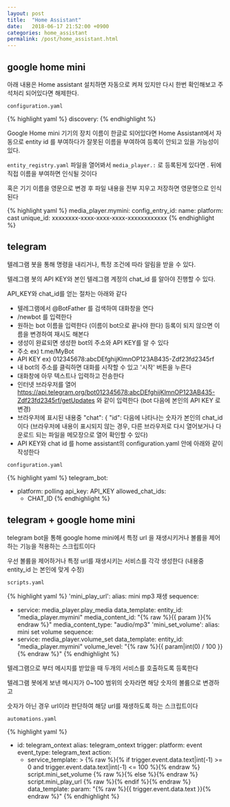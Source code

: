 ```yaml
---
layout: post
title:  "Home Assistant"
date:   2018-06-17 21:52:00 +0900
categories: home_assistant
permalink: /post/home_assistant.html
---
```


## google home mini

아래 내용은 Home assistant 설치하면 자동으로 켜져 있지만 다시 한번 확인해보고 주석처리 되어있다면 해제한다.

`configuration.yaml`

{% highlight yaml %}
discovery:
{% endhighlight %}

Google Home mini 기기의 장치 이름이 한글로 되어있다면 Home Assistant에서 자동으로 entity id 를 부여하다가
잘못된 이름을 부여하여 등록이 안되고 있을 가능성이 있다.

`entity_registry.yaml` 파일을 열어봐서 `media_player.:` 로 등록된게 있다면 . 뒤에 직접 이름을 부여하면 인식될 것이다

혹은 기기 이름을 영문으로 변경 후 파일 내용을 전부 지우고 저장하면 영문명으로 인식된다

{% highlight yaml %}
media_player.mymini:
  config_entry_id:
  name:
  platform: cast
  unique_id: xxxxxxxx-xxxx-xxxx-xxxx-xxxxxxxxxxxx
{% endhighlight %}


## telegram

텔레그램 봇을 통해 명령을 내리거나, 특정 조건에 따라 알림을 받을 수 있다.

텔레그램 봇의 API KEY와 본인 텔레그램 계정의 chat_id 를 알아야 진행할 수 있다.

API_KEY와 chat_id를 얻는 절차는 아래와 같다

* 텔레그램에서 @BotFather 를 검색하여 대화창을 연다
* /newbot 를 입력한다
* 원하는 bot 이름을 입력한다 (이름이 bot으로 끝나야 한다) 등록이 되지 않으면 이름을 변경하여 재시도 해본다
* 생성이 완료되면 생성한 bot의 주소와 API KEY를 알 수 있다
* 주소 ex) t.me/MyBot
* API KEY ex) 012345678:abcDEfghijKlmnOP123AB435-Zdf23fd2345rf
* 내 bot의 주소를 클릭하면 대화를 시작할 수 있고 '시작' 버튼을 누른다
* 대화창에 아무 텍스트나 입력하고 전송한다
* 인터넷 브라우저를 열어 https://api.telegram.org/bot012345678:abcDEfghijKlmnOP123AB435-Zdf23fd2345rf/getUpdates 와 같이 입력한다 (bot 다음에 본인의 API KEY 로 변경)
* 브라우저에 표시된 내용중 "chat": { "id": 다음에 나타나는 숫자가 본인의 chat_id 이다 (브라우저에 내용이 표시되지 않는 경우, 다른 브라우저로 다시 열어보거나 다운로드 되는 파일을 메모장으로 열어 확인할 수 있다)
* API KEY와 chat id 를 home assistant의 configuration.yaml 안에 아래와 같이 작성한다

`configuration.yaml`

{% highlight yaml %}
telegram_bot:
  - platform: polling
    api_key: API_KEY
    allowed_chat_ids:
      - CHAT_ID
{% endhighlight %}


## telegram + google home mini

telegram bot을 통해 google home mini에서 특정 url 을 재생시키거나 볼륨을 제어하는 기능을 적용하는 스크립트이다

우선 볼륨을 제어하거나 특정 url를 재생시키는 서비스를 각각 생성한다 (내용중 entity_id 는 본인에 맞게 수정)

`scripts.yaml`

{% highlight yaml %}
'mini_play_url':
  alias: mini mp3 재생
  sequence:
  - service: media_player.play_media
    data_template:
      entity_id: "media_player.mymini"
      media_content_id: "{% raw %}{{ param }}{% endraw %}"
      media_content_type: "audio/mp3"
'mini_set_volume':
  alias: mini set volume
  sequence:
  - service: media_player.volume_set
    data_template:
      entity_id: "media_player.mymini"
      volume_level: "{% raw %}{{ param|int(0) / 100 }}{% endraw %}"
{% endhighlight %}

텔레그램으로 부터 메시지를 받았을 때 두개의 서비스를 호출하도록 등록한다

텔레그램 봇에게 보낸 메시지가 0~100 범위의 숫자라면 해당 숫자의 볼륨으로 변경하고

숫자가 아닌 경우 url이라 판단하여 해당 url를 재생하도록 하는 스크립트이다

`automations.yaml`

{% highlight yaml %}
- id: telegram_ontext
  alias: telegram_ontext
  trigger:
    platform: event
    event_type: telegram_text
  action:
  - service_template: >
      {% raw %}{% if trigger.event.data.text|int(-1) >= 0 and trigger.event.data.text|int(-1) <= 100 %}{% endraw %}
      script.mini_set_volume
      {% raw %}{% else %}{% endraw %}
      script.mini_play_url
      {% raw %}{% endif %}{% endraw %}
    data_template:
      param: "{% raw %}{{ trigger.event.data.text }}{% endraw %}"
{% endhighlight %}

